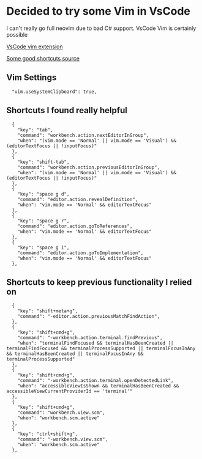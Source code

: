 # Decided to try some Vim in VsCode

I can't really go full neovim due to bad C# support. VsCode Vim is certainly possible

[VsCode vim extension](https://github.com/VSCodeVim/Vim)

[Some good shortcuts source](https://gist.github.com/nikolovlazar/1174876ab2769c52ac9fc1534c557d70)

## Vim Settings
```
  "vim.useSystemClipboard": true,
```

## Shortcuts I found really helpful
```
  {
    "key": "tab",
    "command": "workbench.action.nextEditorInGroup",
    "when": "(vim.mode == 'Normal' || vim.mode == 'Visual') && (editorTextFocus || !inputFocus)"
  },
  {
    "key": "shift-tab",
    "command": "workbench.action.previousEditorInGroup",
    "when": "(vim.mode == 'Normal' || vim.mode == 'Visual') && (editorTextFocus || !inputFocus)"
  },
  {
    "key": "space g d",
    "command": "editor.action.revealDefinition",
    "when": "vim.mode == 'Normal' && editorTextFocus"
  },
  {
    "key": "space g r",
    "command": "editor.action.goToReferences",
    "when": "vim.mode == 'Normal' && editorTextFocus"
  },
  {
    "key": "space g i",
    "command": "editor.action.goToImplementation",
    "when": "vim.mode == 'Normal' && editorTextFocus"
  },
```

## Shortcuts to keep previous functionality I relied on

```
  {
    "key": "shift+meta+g",
    "command": "-editor.action.previousMatchFindAction",
  },
  {
    "key": "shift+cmd+g",
    "command": "-workbench.action.terminal.findPrevious",
    "when": "terminalFindFocused && terminalHasBeenCreated || terminalFindFocused && terminalProcessSupported || terminalFocusInAny && terminalHasBeenCreated || terminalFocusInAny && terminalProcessSupported"
  },
  {
    "key": "shift+cmd+g",
    "command": "-workbench.action.terminal.openDetectedLink",
    "when": "accessibleViewIsShown && terminalHasBeenCreated && accessibleViewCurrentProviderId == 'terminal'"
  },
  {
    "key": "shift+cmd+g",
    "command": "workbench.view.scm",
    "when": "workbench.scm.active"
  },
  {
    "key": "ctrl+shift+g",
    "command": "-workbench.view.scm",
    "when": "workbench.scm.active"
  },
```